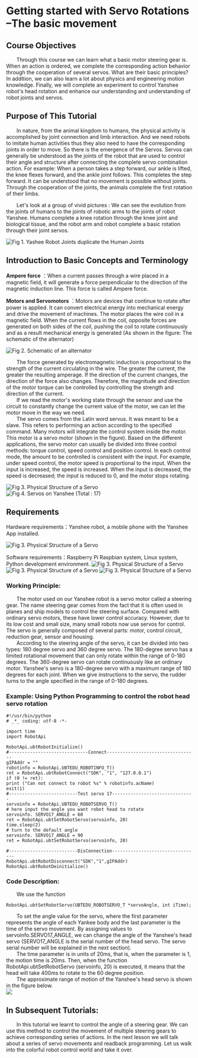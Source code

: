 # Getting started with Servo Rotations –The basic movement

## Course Objectives 
&emsp;&emsp;Through this course we can learn what a basic motor steering gear is. When an action is ordered, we complete the corresponding action behavior through the cooperation of several servos. What are their basic principles? In addition, we can also learn a lot about physics and engineering motion knowledge. Finally, we will complete an experiment to control Yanshee robot's head rotation and enhance our understanding and understanding of robot joints and servos.  
## Purpose of This Tutorial
&emsp;&emsp;In nature, from the animal kingdom to humans, the physical activity is accomplished by joint connection and limb interaction. And we need robots to imitate human activities thus they also need to have the corresponding joints in order to move. So there is the emergence of the Servos. Servos can generally be understood as the joints of the robot that are used to control their angle and structure after connecting the complete servo combination action. For example: When a person takes a step forward, our ankle is lifted, the knee flexes forward, and the ankle joint follows. This completes the step forward. It can be understood that no movement is possible without joints. Through the cooperation of the joints, the animals complete the first rotation of their limbs.  

&emsp;&emsp;Let's look at a group of vivid pictures : We can see the evolution from the joints of humans to the joints of robotic arms to the joints of robot Yanshee. Humans complete a knee rotation through the knee joint and biological tissue, and the robot arm and robot complete a basic rotation through their joint servos.

![Fig 1. Yashee Robot Joints duplicate the Human Joints](../../assets/images/course-zh/course3-1-en/01.png)  

  

## Introduction to Basic Concepts and Terminology  

**Ampere force** ：When a current passes through a wire placed in a magnetic field, it will generate a force perpendicular to the direction of the magnetic induction line. This force is called Ampere force.   
 
**Motors and Servomotors** ：Motors are devices that continue to rotate after power is applied. It can convert electrical energy into mechanical energy and drive the movement of machines. The motor places the wire coil in a magnetic field. When the current flows in the coil, opposite forces are generated on both sides of the coil, pushing the coil to rotate continuously and as a result mechanical energy is generated (As shown in the figure: The schematic of the alternator)  
  
![Fig 2. Schematic of an alternator](../../assets/images/course-zh/course3-1-en/02.png)   

&emsp;&emsp;The force generated by electromagnetic induction is proportional to the strength of the current circulating in the wire. The greater the current, the greater the resulting amperage. If the direction of the current changes, the direction of the force also changes. Therefore, the magnitude and direction of the motor torque can be controlled by controlling the strength and direction of the current.   
&emsp;&emsp;If we read the motor's working state through the sensor and use the circuit to constantly change the current value of the motor, we can let the motor move in the way we need.    
&emsp;&emsp;The servo comes from the Latin word servus. It was meant to be a slave. This refers to performing an action according to the specified command. Many motors will integrate the control system inside the motor. This motor is a servo motor (shown in the figure). Based on the different applications, the servo motor can usually be divided into three control methods: torque control, speed control and position control. In each control mode, the amount to be controlled is consistent with the input. For example, under speed control, the motor speed is proportional to the input. When the input is increased, the speed is increased. When the input is decreased, the speed is decreased; the input is reduced to 0, and the motor stops rotating.    

![Fig 3.  Physical Structure of a Servo	](../../assets/images/course-zh/course3-1-en/03.png)   ![Fig 4. Servos on Yanshee (Total : 17)](../../assets/images/course-zh/course3-1-en/04.png)   

## Requirements
Hardware requirements：Yanshee robot, a mobile phone with the Yanshee App installed.  

![Fig 3.  Physical Structure of a Servo	](../../assets/images/course-zh/course3-1-en/2-1-en.png) 

Software requirements：Raspberry Pi Raspbian system, Linux system, Python development environment.
![Fig 3.  Physical Structure of a Servo	](../../assets/images/course-zh/course3-1-en/2-2-en.png)
![Fig 3.  Physical Structure of a Servo	](../../assets/images/course-zh/course3-1-en/2-3-en.png)
![Fig 3.  Physical Structure of a Servo	](../../assets/images/course-zh/course3-1-en/2-4-en.png)

### Working Principle:
&emsp;&emsp;The motor used on our Yanshee robot is a servo motor called a steering gear. The name steering gear comes from the fact that it is often used in planes and ship models to control the steering surface.  Compared with ordinary servo motors, these have lower control accuracy. However, due to its low cost and small size, many small robots now use servos for control. The servo is generally composed of several parts: motor, control circuit, reduction gear, sensor and housing.  
&emsp;&emsp;According to the steering angle of the servo, it can be divided into two types: 180 degree servo and 360 degree servo. The 180-degree servo has a limited rotational movement that can only rotate within the range of 0-180 degrees. The 360-degree servo can rotate continuously like an ordinary motor. Yanshee's servo is a 180-degree servo with a maximum range of 180 degrees for each joint. When we give instructions to the servo, the rudder turns to the angle specified in the range of 0-180 degrees.
   
### Example: Using Python Programming to control the robot head servo rotation 

```
#!/usr/bin/python
# _*_ coding: utf-8 -*-

import time
import RobotApi

RobotApi.ubtRobotInitialize()
#------------------------------Connect----------------------------------
gIPAddr = ""
robotinfo = RobotApi.UBTEDU_ROBOTINFO_T()
ret = RobotApi.ubtRobotConnect("SDK", "1", "127.0.0.1")
if (0 != ret):
print ("Can not connect to robot %s" % robotinfo.acName)
exit(1)
#--------------------------Test servo 17-------------------------------
servoinfo = RobotApi.UBTEDU_ROBOTSERVO_T()
# here input the angle you want robot head to rotate
servoinfo. SERVO17_ANGLE = 60
ret = RobotApi.ubtSetRobotServo(servoinfo, 20)
time.sleep(2)
# turn to the default angle 
servoinfo. SERVO17_ANGLE = 90
ret = RobotApi.ubtSetRobotServo(servoinfo, 20)

#--------------------------DisConnection---------------------------------
RobotApi.ubtRobotDisconnect("SDK","1",gIPAddr)
RobotApi.ubtRobotDeinitialize()

```  

### Code Description:
&emsp;&emsp;We use the function 

    RobotApi.ubtSetRobotServo(UBTEDU_ROBOTSERVO_T *servoAngle, int iTime);
      
&emsp;&emsp;To set the angle value for the servo, where the first parameter represents the angle of each Yankee body and the last parameter is the time of the servo movement. By assigning values to servoinfo.SERVO17_ANGLE, we can change the angle of the Yanshee's head servo (SERVO17_ANGLE is the serial number of the head servo. The servo serial number will be explained in the next section).   
&emsp;&emsp;The time parameter is in units of 20ms, that is, when the parameter is 1, the motion time is 20ms. Then, when the function RobotApi.ubtSetRobotServo (servoinfo, 20) is executed, it means that the head will take 400ms to rotate to the 60 degree position.   
&emsp;&emsp;The approximate range of motion of the Yanshee's head servo is shown in the figure below.    
![](../../assets/images/course-zh/course3-1-en/05.png)  

## In Subsequent Tutorials: 
&emsp;&emsp;In this tutorial we learnt to control the angle of a steering gear. We can use this method to control the movement of multiple steering gears to achieve corresponding series of actions. In the next lesson we will talk about a series of servo movements and readback programming. Let us walk into the colorful robot control world and take it over.  
<br>
<br>
<br>
 
 




